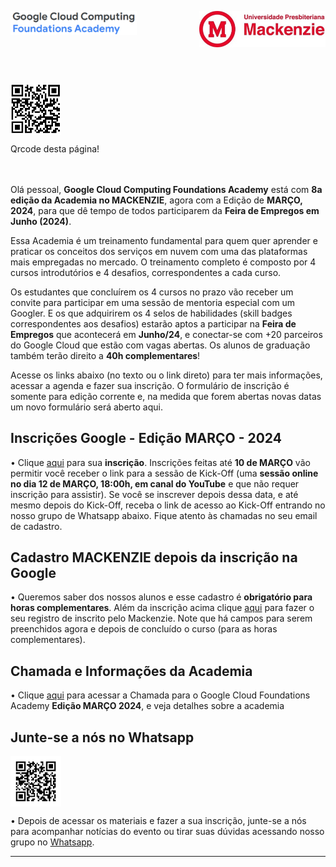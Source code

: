 <p>
  <img src="https://github.com/Rogerio-mack/GCF/raw/main/GCF_files/GCF.png" width="40%" align="left"/>
</p>

<p>
  <img src="https://github.com/Rogerio-mack/GCF/raw/main/GCF_files/Mackenzie.jpg" width="40%" align="right"/>
</p>

<br>
<br>
<br>
<br>
<br>
<br>

<p>
  <img src="https://github.com/Rogerio-mack/GCF/raw/main/GCF_files_Agosto_2023/qrcode_github.png" width="16%" align="center"/>
</p>
Qrcode desta página!

<br>
<br>
<br>

Olá pessoal, 
**Google Cloud Computing Foundations Academy** está com **8a edição da Academia no MACKENZIE**, agora com a Edição de **MARÇO, 2024**, para que dê tempo de todos participarem da **Feira de Empregos em Junho (2024)**.

Essa Academia é um treinamento fundamental para quem quer aprender e praticar os conceitos dos serviços em nuvem 
com uma das plataformas mais empregadas no mercado. O treinamento completo é composto por 4 cursos introdutórios e 4 desafios, correspondentes a cada curso.

Os estudantes que concluírem os 4 cursos no prazo vão receber um convite para participar em
uma sessão de mentoria especial com um Googler. E os que adquirirem os 4 selos de
habilidades (skill badges correspondentes aos desafios) estarão aptos a participar na **Feira de Empregos** que acontecerá em **Junho/24**, e conectar-se com +20 parceiros do Google Cloud que estão com vagas
abertas. Os alunos de graduação também terão direito a **40h complementares**! 

Acesse os links abaixo (no texto ou o link direto) para ter mais informações, acessar a agenda e fazer sua inscrição. O formulário de inscrição é somente 
para edição corrente e, na medida que forem abertas novas datas um novo formulário será aberto aqui.

## Inscrições Google - Edição MARÇO - 2024

•	Clique [aqui](https://docs.google.com/forms/d/1EyDAwPwKQBxp4zdtpaWpWEjJm8EV8IrfTQOI9nKbI9M/viewform?edit_requested=true) para sua **inscrição**.
Inscrições feitas até **10 de MARÇO** vão permitir você receber o link para a sessão de Kick-Off (uma **sessão online no dia 12 de MARÇO, 18:00h, em canal do YouTube** e que não requer inscrição para assistir). Se você se inscrever depois dessa data, e até mesmo depois do Kick-Off, receba o link de acesso ao Kick-Off entrando no nosso grupo de Whatsapp abaixo. Fique atento às chamadas no seu email de cadastro.

## Cadastro MACKENZIE depois da inscrição na Google

• Queremos saber dos nossos alunos e esse cadastro é **obrigatório para horas complementares**. Além da inscrição acima clique [aqui](https://docs.google.com/spreadsheets/d/1sKE6V_ZRPeQgPO9jEhYG67K40S9Zg3AZm8RvmIdk9Kk/edit?usp=sharing) para fazer o seu registro de inscrito pelo Mackenzie. Note que há campos para serem preenchidos agora e depois de concluído o curso (para as horas complementares).

## Chamada e Informações da Academia

•	Clique [aqui](https://github.com/Rogerio-mack/GCF/blob/main/GCF_files_Marco_2024/GCCF-Academy-MAR24_STUDENTS%20(2).pdf) para acessar a Chamada para o Google Cloud Foundations Academy **Edição MARÇO 2024**, e veja detalhes sobre a academia

## Junte-se a nós no Whatsapp

<p>
  <img src="https://github.com/Rogerio-mack/GCF/raw/main/GCF_files_Maio_2023/qrcode_whatsapp.png" width="16%" align="center"/>
</p>

• Depois de acessar os materiais e fazer a sua inscrição, junte-se a nós para acompanhar notícias do evento ou tirar suas dúvidas acessando nosso grupo no [Whatsapp]( https://chat.whatsapp.com/BsIBXKBB3HPEQXUDdOTjiA). 



---




